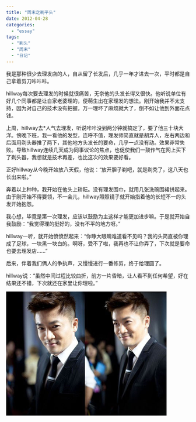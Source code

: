 ```yaml
---
title: "周末之剃平头"
date: 2012-04-28
categories: 
  - "essay"
tags: 
  - "剃头"
  - "周末"
  - "日记"
---
```


我是那种很少去理发店的人，自从留了长发后，几乎一年才进去一次，平时都是自己拿着剪刀咔咔咔。

hillway每次要去理发的时候就很痛苦，无奈他的头发长得又很快。他听说单位有好几个同事都是让自家老婆理的，便萌生出在家理发的想法。刚开始我并不太支持，因为对自己的技术没有把握，万一理坏了麻烦就大了，倒不如让他到外面花点钱。

上周，hillway去\*人气去理发，听说咔咔没到两分钟就搞定了，要了他三十块大洋。傍晚下班，我一看他的发型，连呼不值，理发师简直就是胡弄人，左右两边和后面用剃头器推了两下，其他地方头发长的要命，几乎一点没有动。效果非常失败。导致hillway连续几天成为同事议论的焦点，也促使我们一鼓作气在网上买下了剃头器，我想就是技术再差，也比这次的效果要好看。

正好hillway从今晚开始放八天假，他说：“放开胆子剃吧，就是剃秃了，这八天也长出来啦。”

奔着以上种种，我开始在他头上耕耘。没有理发围巾，就用几张洗碗围裙拼起来。由于刚开始不得要领，不一会儿，hillway照照镜子就开始指着他的长短不一的头发开始抱怨。

我心想，毕竟是第一次理发，应该以鼓励为主这样才能更加进步嘛。于是就开始自我鼓励：“我觉得理的挺好的，没有不平的地方呀。”

hillway一听，就开始愤愤然起来：“你睁大眼睛难道看不见吗？我的头简直被你理成了足球，一块黑一块白的。啊呀，受不了啦，我再也不让你弄了，下次就是要命也要去理发店……”

后来，伴着我们俩人的争执声，又慢慢进行一番修剪，终于给理圆了。

hillway说：“虽然中间过程比较曲折，前方一片昏暗，让人看不到任何希望，好在结果还不错，下次就还在家里让你理啦。”

![7123321501_e24c1e7b98_z](images/6977473438_352f07a40d_z.jpg)
